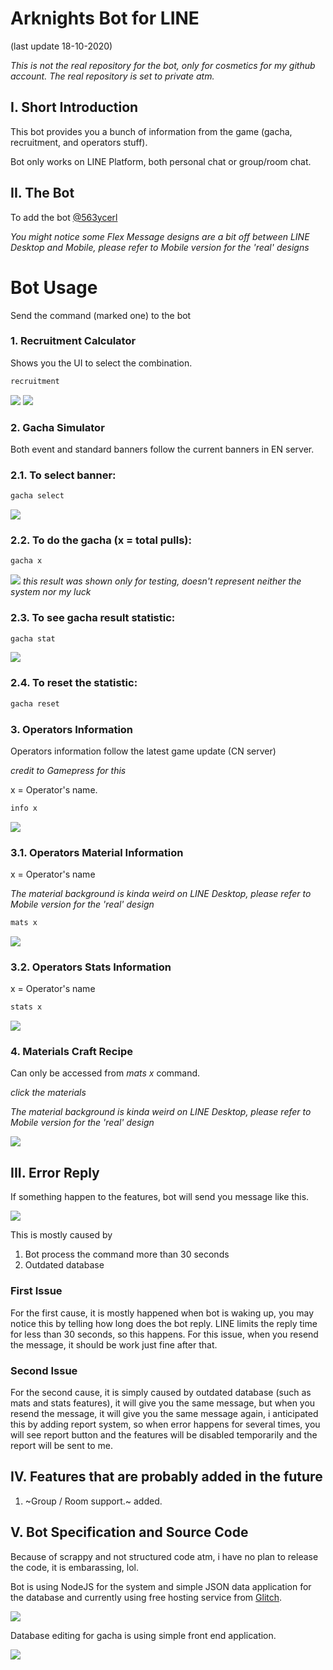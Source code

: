 # Arknights Bot for LINE
(last update 18-10-2020)

*This is not the real repository for the bot, only for cosmetics for my github account. The real repository is set to private atm.*

## I. Short Introduction
This bot provides you a bunch of information from the game (gacha, recruitment, and operators stuff).

Bot only works on LINE Platform, both personal chat or group/room chat.

## II. The Bot
To add the bot [@563ycerl](https://line.me/R/ti/p/@563ycerl)

*You might notice some Flex Message designs are a bit off between LINE Desktop and Mobile, please refer to Mobile version for the 'real' designs*

# Bot Usage
Send the command (marked one) to the bot


### 1. Recruitment Calculator
Shows you the UI to select the combination.
```sh
recruitment
```
![](https://cdn.glitch.com/2b183aba-b05a-49d5-a693-0660debb54c6%2Frecruitment%20ui.png?v=1602988225924)
![](https://cdn.glitch.com/2b183aba-b05a-49d5-a693-0660debb54c6%2Frecruitment%20info.png?v=1602988225924)
### 2. Gacha Simulator
Both event and standard banners follow the current banners in EN server.
### 2.1. To select banner:
```sh
gacha select
```
![](https://cdn.glitch.com/2b183aba-b05a-49d5-a693-0660debb54c6%2Fgacha%20select.png?v=1602988391923)
### 2.2. To do the gacha (x = total pulls):
```sh
gacha x
```
![](https://cdn.glitch.com/2b183aba-b05a-49d5-a693-0660debb54c6%2Fgacha.png?v=1602988391654)
*this result was shown only for testing, doesn't represent neither the system nor my luck*

### 2.3. To see gacha result statistic:
```sh
gacha stat
```
![](https://cdn.glitch.com/2b183aba-b05a-49d5-a693-0660debb54c6%2Fgacha%20stat.png?v=1602988390869)
### 2.4. To reset the statistic:
```sh
gacha reset
```
### 3. Operators Information
Operators information follow the latest game update (CN server)

*credit to Gamepress for this*

x = Operator's name.
```sh
info x
```
![](https://cdn.glitch.com/2b183aba-b05a-49d5-a693-0660debb54c6%2F832319.jpg?v=1602991181436)
### 3.1. Operators Material Information
x = Operator's name

*The material background is kinda weird on LINE Desktop, please refer to Mobile version for the 'real' design*
```sh
mats x
```
![](https://cdn.glitch.com/2b183aba-b05a-49d5-a693-0660debb54c6%2Fmats.png?v=1602990117363)
### 3.2. Operators Stats Information
x = Operator's name
```sh
stats x
```
![](https://cdn.glitch.com/2b183aba-b05a-49d5-a693-0660debb54c6%2Fstats.png?v=1602990117412)
### 4. Materials Craft Recipe
Can only be accessed from *mats x* command.

*click the materials*

*The material background is kinda weird on LINE Desktop, please refer to Mobile version for the 'real' design*

![](https://cdn.glitch.com/2b183aba-b05a-49d5-a693-0660debb54c6%2Fmats.gif?v=1603075298547)


## III. Error Reply
If something happen to the features, bot will send you message like this.

![](https://image.prntscr.com/image/KKHdRa-xSuCLOqjXzcD6qg.png)

This is mostly caused by
1. Bot process the command more than 30 seconds
2. Outdated database

### First Issue
For the first cause, it is mostly happened when bot is waking up, you may notice this by telling how long does the bot reply.
LINE limits the reply time for less than 30 seconds, so this happens. For this issue, when you resend the message, it should be work just fine after that.

### Second Issue
For the second cause, it is simply caused by outdated database (such as mats and stats features), it will give you the same message, 
but when you resend the message, it will give you the same message again, i anticipated this by adding report system, so when error happens for several times,
you will see report button and the features will be disabled temporarily and the report will be sent to me.

## IV. Features that are probably added in the future
1. ~Group / Room support.~ added.

## V. Bot Specification and Source Code
Because of scrappy and not structured code atm, i have no plan to release the code, it is embarassing, lol.

Bot is using NodeJS for the system and simple JSON data application for the database and currently using free hosting service from [Glitch](https://glitch.com).

![](https://image.prntscr.com/image/JG9UOTz1RaK0F1tESk2uag.png)

Database editing for gacha is using simple front end application.

![](https://image.prntscr.com/image/--jGuyFtRmeeNrPSsE26vg.png)
